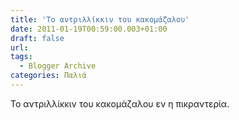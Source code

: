 ```yaml
---
title: 'Το αντριλλίκκιν του κακομάζαλου'
date: 2011-01-19T00:59:00.003+01:00
draft: false
url: 
tags:
  - Blogger Archive
categories: Παλιά
---
```


Το αντριλλίκκιν του κακομάζαλου εν η πικραντερία.
